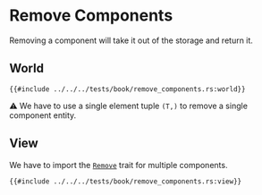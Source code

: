 # Remove Components

Removing a component will take it out of the storage and return it.

## World

```rust, noplaypen
{{#include ../../../tests/book/remove_components.rs:world}}
```

⚠️ We have to use a single element tuple `(T,)` to remove a single component entity.

## View

We have to import the [`Remove`](https://docs.rs/shipyard/latest/shipyard/trait.Remove.html) trait for multiple components.

```rust, noplaypen
{{#include ../../../tests/book/remove_components.rs:view}}
```
